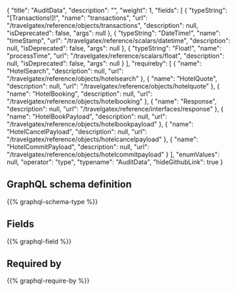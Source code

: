{
  "title": "AuditData",
  "description": "",
  "weight": 1,
  "fields": [
    {
      "typeString": "[Transactions!]!",
      "name": "transactions",
      "url": "/travelgatex/reference/objects/transactions",
      "description": null,
      "isDeprecated": false,
      "args": null
    },
    {
      "typeString": "DateTime!",
      "name": "timeStamp",
      "url": "/travelgatex/reference/scalars/datetime",
      "description": null,
      "isDeprecated": false,
      "args": null
    },
    {
      "typeString": "Float!",
      "name": "processTime",
      "url": "/travelgatex/reference/scalars/float",
      "description": null,
      "isDeprecated": false,
      "args": null
    }
  ],
  "requireby": [
    {
      "name": "HotelSearch",
      "description": null,
      "url": "/travelgatex/reference/objects/hotelsearch"
    },
    {
      "name": "HotelQuote",
      "description": null,
      "url": "/travelgatex/reference/objects/hotelquote"
    },
    {
      "name": "HotelBooking",
      "description": null,
      "url": "/travelgatex/reference/objects/hotelbooking"
    },
    {
      "name": "Response",
      "description": null,
      "url": "/travelgatex/reference/interfaces/response"
    },
    {
      "name": "HotelBookPayload",
      "description": null,
      "url": "/travelgatex/reference/objects/hotelbookpayload"
    },
    {
      "name": "HotelCancelPayload",
      "description": null,
      "url": "/travelgatex/reference/objects/hotelcancelpayload"
    },
    {
      "name": "HotelCommitPayload",
      "description": null,
      "url": "/travelgatex/reference/objects/hotelcommitpayload"
    }
  ],
  "enumValues": null,
  "operator": "type",
  "typename": "AuditData",
  "hideGithubLink": true
}
## GraphQL schema definition

{{% graphql-schema-type %}}

## Fields

{{% graphql-field %}}

## Required by

{{% graphql-require-by %}}
